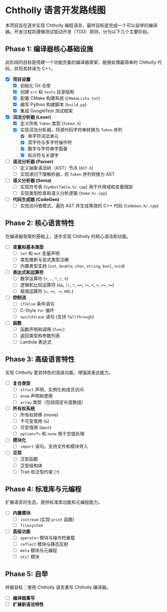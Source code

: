 # Chtholly 语言开发路线图

本项目旨在逐步实现 Chtholly 编程语言，最终目标是完成一个可以自举的编译器。开发过程将遵循测试驱动开发（TDD）原则，分为以下几个主要阶段。

## Phase 1: 编译器核心基础设施

此阶段的目标是搭建一个功能完备的编译器骨架，能够处理最简单的 Chtholly 代码，并将其转译为 C++。

- [x] **项目设置**
    - [x] 初始化 Git 仓库
    - [x] 创建 `src` 和 `tests` 目录结构
    - [x] 配置 CMake 构建系统 (`CMakeLists.txt`)
    - [x] 编写 Python 构建脚本 (`build.py`)
    - [x] 集成 GoogleTest 测试框架
- [x] **词法分析器 (Lexer)**
    - [x] 定义所有 `Token` 类型 (`Token.h`)
    - [x] 实现词法分析器，将源代码字符串转换为 `Token` 序列
        - [x] 单字符词法单元
        - [x] 双字符与多字符操作符
        - [x] 数字与字符串字面量
        - [x] 标识符与关键字
- [ ] **语法分析器 (Parser)**
    - [ ] 定义抽象语法树（AST）节点 (`AST.h`)
    - [ ] 实现递归下降解析器，将 `Token` 序列转换为 AST
- [ ] **语义分析器 (Sema)**
    - [ ] 实现符号表 (`SymbolTable.h/.cpp`) 用于作用域和变量跟踪
    - [ ] 实现类型检查和语义分析逻辑 (`Sema.h/.cpp`)
- [ ] **代码生成器 (CodeGen)**
    - [ ] 实现访问者模式，遍历 AST 并生成等效的 C++ 代码 (`CodeGen.h/.cpp`)

## Phase 2: 核心语言特性

在编译器骨架的基础上，逐步实现 Chtholly 的核心语法和功能。

- [ ] **变量和基本类型**
    - [ ] `let` 和 `mut` 变量声明
    - [ ] 类型推断与显式类型注解
    - [ ] 内置类型支持 (`int`, `double`, `char`, `string`, `bool`, `void`)
- [ ] **表达式和运算符**
    - [ ] 数学运算符 (`+`, `-`, `*`, `/`, `%`)
    - [ ] 逻辑和比较运算符 (`&&`, `||`, `!`, `==`, `!=`, `<`, `>`, `<=`, `>=`)
    - [ ] 赋值运算符 (`=`, `+=`, `-=`, etc.)
- [ ] **控制流**
    - [ ] `if`/`else` 条件语句
    - [ ] C-Style `for` 循环
    - [ ] `switch`/`case` 语句 (支持 `fallthrough`)
- [ ] **函数**
    - [ ] 函数声明和调用 (`func`)
    - [ ] 返回类型和参数列表
    - [ ] Lambda 表达式

## Phase 3: 高级语言特性

实现 Chtholly 更具特色的高级功能，增强其表达能力。

- [ ] **复合类型**
    - [ ] `struct` 声明、实例化和成员访问
    - [ ] `enum` 声明和使用
    - [ ] `array` 类型（包括固定长度数组）
- [ ] **所有权系统**
    - [ ] 所有权转移 (move)
    - [ ] 不可变借用 (`&`)
    - [ ] 可变借用 (`&mut`)
    - [ ] `option<T>` 和 `none` 用于空值处理
- [ ] **模块化**
    - [ ] `import` 语句，支持文件和模块导入
- [ ] **泛型**
    - [ ] 泛型函数
    - [ ] 泛型结构体
    - [ ] Trait 和泛型约束 (`?`)

## Phase 4: 标准库与元编程

扩展语言的生态，提供标准库功能和元编程能力。

- [ ] **内置模块**
    - [ ] `iostream` (实现 `print` 函数)
    - [ ] `filesystem`
- [ ] **高级功能**
    - [ ] `operator` 模块与操作符重载
    - [ ] `reflect` 模块与静态反射
    - [ ] `meta` 模块与元编程
    - [ ] `util` 模块

## Phase 5: 自举

终极目标：使用 Chtholly 语言重写 Chtholly 编译器。

- [ ] **编译器重写**
- [ ] **扩展新语法特性**
